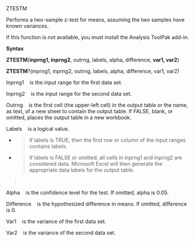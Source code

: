 ZTESTM

Performs a two-sample z-test for means, assuming the two samples have
known variances.

If this function is not available, you must install the Analysis ToolPak
add-in.

**Syntax**

**ZTESTM**(**inprng1, inprng2**, outrng, labels, alpha, difference,
**var1, var2**)

**ZTESTM**?(inprng1, inprng2, outrng, labels, alpha, difference, var1,
var2)

Inprng1&nbsp;&nbsp;&nbsp;&nbsp;is the input range for the first data
set.

Inprng2&nbsp;&nbsp;&nbsp;&nbsp;is the input range for the second data
set.

Outrng&nbsp;&nbsp;&nbsp;&nbsp;is the first cell (the upper-left cell) in
the output table or the name, as text, of a new sheet to contain the
output table. If FALSE, blank, or omitted, places the output table in a
new workbook.

Labels&nbsp;&nbsp;&nbsp;&nbsp;is a logical value.

  - > If labels is TRUE, then the first row or column of the input
    > ranges contains labels.

  - > If labels is FALSE or omitted, all cells in inprng1 and inprng2
    > are considered data. Microsoft Excel will then generate the
    > appropriate data labels for the output table.

> &nbsp;

Alpha&nbsp;&nbsp;&nbsp;&nbsp;is the confidence level for the test. If
omitted, alpha is 0.05.

Difference&nbsp;&nbsp;&nbsp;&nbsp;is the hypothesized difference in
means. If omitted, difference is 0.

Var1&nbsp;&nbsp;&nbsp;&nbsp;is the variance of the first data set.

Var2&nbsp;&nbsp;&nbsp;&nbsp;is the variance of the second data set.

